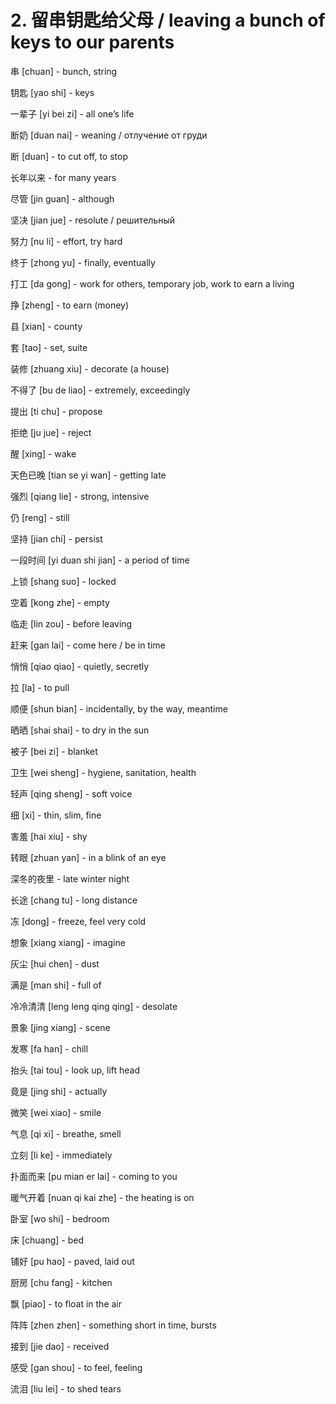 # 2. 留串钥匙给父母 / leaving a bunch of keys to our parents

串 [chuan] - bunch, string

钥匙 [yao shi] - keys

一辈子 [yi bei zi] - all one’s life

断奶 [duan nai] - weaning / отлучение от груди

断 [duan] - to cut off, to stop

长年以来 - for many years

尽管 [jin guan] - although

坚决 [jian jue] - resolute / решительный

努力 [nu li] - effort, try hard

终于 [zhong yu] - finally, eventually

打工 [da gong] - work for others, temporary job, work to earn a living

挣 [zheng] - to earn (money)

县 [xian] - county

套 [tao] - set, suite

装修 [zhuang xiu] - decorate (a house)

不得了 [bu de liao] - extremely, exceedingly

提出 [ti chu] - propose

拒绝 [ju jue] - reject

醒 [xing] - wake

天色已晚 [tian se yi wan] - getting late

强烈 [qiang lie] - strong, intensive

仍 [reng] - still

坚持 [jian chi] - persist

一段时间 [yi duan shi jian] - a period of time

上锁 [shang suo] - locked

空着 [kong zhe] - empty

临走 [lin zou] - before leaving

赶来 [gan lai] - come here / be in time

悄悄 [qiao qiao] - quietly, secretly

拉 [la] - to pull

顺便 [shun bian] - incidentally, by the way, meantime

晒晒 [shai shai] - to dry in the sun

被子 [bei zi] - blanket

卫生 [wei sheng] - hygiene, sanitation, health

轻声 [qing sheng] - soft voice

细 [xi] - thin, slim, fine

害羞 [hai xiu] - shy

转眼 [zhuan yan] - in a blink of an eye

深冬的夜里 - late winter night

长途 [chang tu] - long distance

冻 [dong] - freeze, feel very cold

想象 [xiang xiang] - imagine

灰尘 [hui chen] - dust

满是 [man shi] - full of

冷冷清清 [leng leng qing qing] - desolate

景象 [jing xiang] - scene

发寒 [fa han] - chill

抬头 [tai tou] - look up, lift head

竟是 [jing shi] - actually

微笑 [wei xiao] - smile

气息 [qi xi] - breathe, smell

立刻 [li ke] - immediately

扑面而来 [pu mian er lai] - coming to you

暖气开着 [nuan qi kai zhe] - the heating is on

卧室 [wo shi] - bedroom

床 [chuang] - bed

铺好 [pu hao] - paved, laid out

厨房 [chu fang] - kitchen

飘 [piao] - to float in the air

阵阵 [zhen zhen] - something short in time, bursts

接到 [jie dao] - received

感受 [gan shou] - to feel, feeling

流泪 [liu lei] - to shed tears